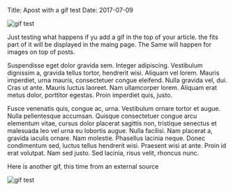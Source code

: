 Title: Apost with a gif test
Date: 2017-07-09

![gif test](https://media.giphy.com/media/RWJPtq90qOA4E/giphy.gif)

Just testing what happens if yu add a gif in the top of your article. the fits part of it will be displayed in the maing page. The Same will happen for images on top of posts.


Suspendisse eget dolor gravida sem. Integer adipiscing. Vestibulum dignissim a, gravida tellus tortor, hendrerit wisi. Aliquam vel lorem. Mauris imperdiet, urna mauris, consectetuer congue eleifend. Nulla gravida vel, dui. Cras ut ante. Mauris luctus laoreet. Nam ullamcorper lorem. Aliquam erat metus dolor, porttitor egestas. Proin imperdiet quis, justo. 

Fusce venenatis quis, congue ac, urna. Vestibulum ornare tortor et augue. Nulla pellentesque accumsan. Quisque consectetuer congue arcu elementum vitae, cursus dolor placerat sagittis non, tristique senectus et malesuada leo vel urna eu lobortis augue. Nulla facilisi. Nam placerat a, gravida iaculis ornare. Nam molestie. Phasellus lacinia neque. Donec condimentum sed, luctus tellus hendrerit wisi. Praesent wisi at ante. Proin id erat volutpat. Nam sed justo. Sed lacinia, risus velit, rhoncus nunc.

Here is another gif, this time from an external source

![gif test](https://media.giphy.com/media/26Ff7HyH9n400tmta/giphy.gif)